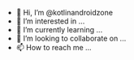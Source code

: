 - 👋 Hi, I’m @kotlinandroidzone
- 👀 I’m interested in ...
- 🌱 I’m currently learning ...
- 💞️ I’m looking to collaborate on ...
- 📫 How to reach me ...

<!---
kotlinandroidzone/kotlinandroidzone is a ✨ special ✨ repository because its `README.md` (this file) appears on your GitHub profile.
You can click the Preview link to take a look at your changes.
--->
